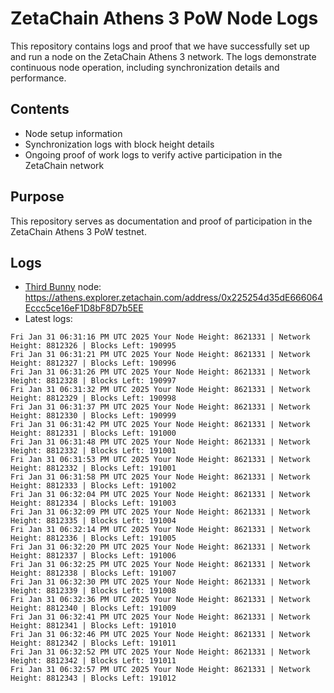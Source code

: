 # ZetaChain Athens 3 PoW Node Logs
This repository contains logs and proof that we have successfully set up and run a node on the ZetaChain Athens 3 network. The logs demonstrate continuous node operation, including synchronization details and performance.

## Contents
- Node setup information
- Synchronization logs with block height details
- Ongoing proof of work logs to verify active participation in the ZetaChain network

## Purpose
This repository serves as documentation and proof of participation in the ZetaChain Athens 3 PoW testnet.

## Logs

- [Third Bunny](https://thirdbunny.xyz/) node: https://athens.explorer.zetachain.com/address/0x225254d35dE666064Eccc5ce16eF1D8bF8D7b5EE
- Latest logs:
```
Fri Jan 31 06:31:16 PM UTC 2025 Your Node Height: 8621331 | Network Height: 8812326 | Blocks Left: 190995
Fri Jan 31 06:31:21 PM UTC 2025 Your Node Height: 8621331 | Network Height: 8812327 | Blocks Left: 190996
Fri Jan 31 06:31:26 PM UTC 2025 Your Node Height: 8621331 | Network Height: 8812328 | Blocks Left: 190997
Fri Jan 31 06:31:32 PM UTC 2025 Your Node Height: 8621331 | Network Height: 8812329 | Blocks Left: 190998
Fri Jan 31 06:31:37 PM UTC 2025 Your Node Height: 8621331 | Network Height: 8812330 | Blocks Left: 190999
Fri Jan 31 06:31:42 PM UTC 2025 Your Node Height: 8621331 | Network Height: 8812331 | Blocks Left: 191000
Fri Jan 31 06:31:48 PM UTC 2025 Your Node Height: 8621331 | Network Height: 8812332 | Blocks Left: 191001
Fri Jan 31 06:31:53 PM UTC 2025 Your Node Height: 8621331 | Network Height: 8812332 | Blocks Left: 191001
Fri Jan 31 06:31:58 PM UTC 2025 Your Node Height: 8621331 | Network Height: 8812333 | Blocks Left: 191002
Fri Jan 31 06:32:04 PM UTC 2025 Your Node Height: 8621331 | Network Height: 8812334 | Blocks Left: 191003
Fri Jan 31 06:32:09 PM UTC 2025 Your Node Height: 8621331 | Network Height: 8812335 | Blocks Left: 191004
Fri Jan 31 06:32:14 PM UTC 2025 Your Node Height: 8621331 | Network Height: 8812336 | Blocks Left: 191005
Fri Jan 31 06:32:20 PM UTC 2025 Your Node Height: 8621331 | Network Height: 8812337 | Blocks Left: 191006
Fri Jan 31 06:32:25 PM UTC 2025 Your Node Height: 8621331 | Network Height: 8812338 | Blocks Left: 191007
Fri Jan 31 06:32:30 PM UTC 2025 Your Node Height: 8621331 | Network Height: 8812339 | Blocks Left: 191008
Fri Jan 31 06:32:36 PM UTC 2025 Your Node Height: 8621331 | Network Height: 8812340 | Blocks Left: 191009
Fri Jan 31 06:32:41 PM UTC 2025 Your Node Height: 8621331 | Network Height: 8812341 | Blocks Left: 191010
Fri Jan 31 06:32:46 PM UTC 2025 Your Node Height: 8621331 | Network Height: 8812342 | Blocks Left: 191011
Fri Jan 31 06:32:52 PM UTC 2025 Your Node Height: 8621331 | Network Height: 8812342 | Blocks Left: 191011
Fri Jan 31 06:32:57 PM UTC 2025 Your Node Height: 8621331 | Network Height: 8812343 | Blocks Left: 191012
```
